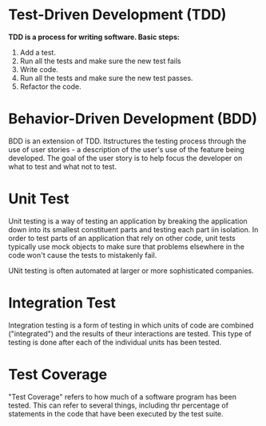 # Test-Driven Development (TDD)

**TDD is a process for writing software. Basic steps:**

1. Add a test.
2. Run all the tests and make sure the new test fails
3. Write code.
4. Run all the tests and make sure the new test passes.
5. Refactor the code.


# Behavior-Driven Development (BDD)

BDD is an extension of TDD. Itstructures the testing process through the use of user stories - a description of the user's use of the feature being developed. The goal of the user story is to help focus the developer on what to test and what not to test.



# Unit Test

Unit testing is a way of testing an application by breaking the application down into its smallest constituent parts and testing each part iin isolation. In order to test parts of an application that rely on other code, unit tests typically use mock objects to make sure that problems elsewhere in the code won't cause the tests to mistakenly fail.

UNit testing is often automated at larger or more sophisticated companies.


# Integration Test

Integration testing is a form of testing in which units of code are combined ("integrated") and the results of theur interactions are tested. This type of testing is done after each of the individual units has been tested.


# Test Coverage

"Test Coverage" refers to how much of a software program has been tested. This can refer to several things, including thr percentage of statements in the code that have been executed by the test suite.
